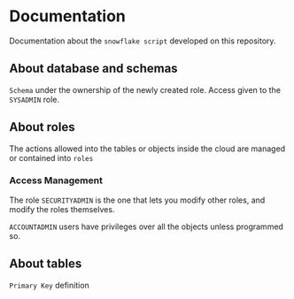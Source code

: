 # Documentation 

Documentation about the `snowflake script` developed on this repository.

## About database and schemas

`Schema` under the ownership of the newly created role. Access given to the `SYSADMIN` role.


## About roles

The actions allowed into the tables or objects inside the cloud are managed or contained into `roles`

### Access Management

The role `SECURITYADMIN` is the one that lets you modify other roles, and modify the roles themselves.

`ACCOUNTADMIN` users have privileges over all the objects unless programmed so.

## About tables

`Primary Key` definition